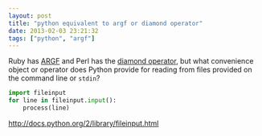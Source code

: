 ```yaml
---
layout: post
title: "python equivalent to argf or diamond operator"
date: 2013-02-03 23:21:32
tags: ["python", "argf"]
---
```


Ruby has [ARGF][1] and Perl has the [diamond operator][2], but what convenience
object or operator does Python provide for reading from files provided on the
command line or `stdin`?

```python
import fileinput
for line in fileinput.input():
    process(line)
```
[1]:http://www.ruby-doc.org/core-1.9.3/ARGF.html
[2]:http://perldoc.perl.org/perlop.html#I%2fO-Operators

<http://docs.python.org/2/library/fileinput.html>
